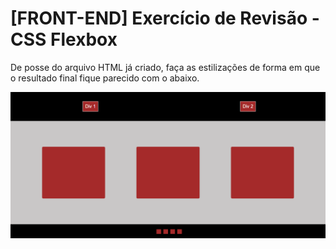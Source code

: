 # [FRONT-END] Exercício de Revisão - CSS Flexbox

De posse do arquivo HTML já criado, faça as estilizações de forma em que o resultado final fique parecido com o abaixo.

![imagem](https://github.com/ibmec-projetos-tech/front-end-revisao-prova/blob/main/Image.png)
